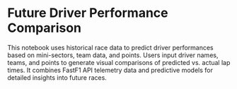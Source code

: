 # Future Driver Performance Comparison
This notebook uses historical race data to predict driver performances based on mini-sectors, team data, and points. Users input driver names, teams, and points to generate visual comparisons of predicted vs. actual lap times. It combines FastF1 API telemetry data and predictive models for detailed insights into future races.
